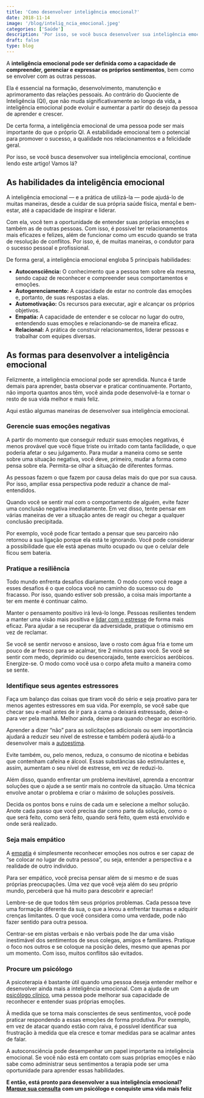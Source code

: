 ```yaml
---
title: 'Como desenvolver inteligência emocional?'
date: 2018-11-14
image: '/blog/intelig_ncia_emocional.jpeg'
categories: ['Saúde']
description: 'Por isso, se você busca desenvolver sua inteligência emocional, continue lendo este artigo! Vamos lá?'
draft: false
type: blog
---
```


A **inteligência emocional pode ser definida como a capacidade de compreender, gerenciar e expressar os próprios sentimentos**, bem como se envolver com as outras pessoas.

Ela é essencial na formação, desenvolvimento, manutenção e aprimoramento das relações pessoais. Ao contrário do Quociente de Inteligência (QI), que não muda significativamente ao longo da vida, a inteligência emocional pode evoluir e aumentar a partir do desejo da pessoa de aprender e crescer.

De certa forma, a inteligência emocional de uma pessoa pode ser mais importante do que o próprio QI. A estabilidade emocional tem o potencial para promover o sucesso, a qualidade nos relacionamentos e a felicidade geral.

Por isso, se você busca desenvolver sua inteligência emocional, continue lendo este artigo! Vamos lá?

## As habilidades da inteligência emocional

A inteligência emocional — e a prática de utilizá-la — pode ajudá-lo de muitas maneiras, desde a cuidar de sua própria saúde física, mental e bem-estar, até a capacidade de inspirar e liderar.

Com ela, você tem a oportunidade de entender suas próprias emoções e também as de outras pessoas. Com isso, é possível ter relacionamentos mais eficazes e felizes, além de funcionar como um escudo quando se trata de resolução de conflitos. Por isso, é, de muitas maneiras, o condutor para o sucesso pessoal e profissional.

De forma geral, a inteligência emocional engloba 5 principais habilidades:

- **Autoconsciência:** O conhecimento que a pessoa tem sobre ela mesma, sendo capaz de reconhecer e compreender seus comportamentos e emoções.
- **Autogerenciamento:** A capacidade de estar no controle das emoções e, portanto, de suas respostas a elas.
- **Automotivação:** Os recursos para executar, agir e alcançar os próprios objetivos.
- **Empatia:** A capacidade de entender e se colocar no lugar do outro, entendendo suas emoções e relacionando-se de maneira eficaz.
- **Relacional:** A prática de construir relacionamentos, liderar pessoas e trabalhar com equipes diversas.

## As formas para desenvolver a inteligência emocional

Felizmente, a inteligência emocional pode ser aprendida. Nunca é tarde demais para aprender, basta observar e praticar continuamente. Portanto, não importa quantos anos têm, você ainda pode desenvolvê-la e tornar o resto de sua vida melhor e mais feliz.

Aqui estão algumas maneiras de desenvolver sua inteligência emocional.

### Gerencie suas emoções negativas

A partir do momento que conseguir reduzir suas emoções negativas, é menos provável que você fique triste ou irritado com tanta facilidade, o que poderia afetar o seu julgamento. Para mudar a maneira como se sente sobre uma situação negativa, você deve, primeiro, mudar a forma como pensa sobre ela. Permita-se olhar a situação de diferentes formas.

As pessoas fazem o que fazem por causa delas mais do que por sua causa. Por isso, ampliar essa perspectiva pode reduzir a chance de mal-entendidos.

Quando você se sentir mal com o comportamento de alguém, evite fazer uma conclusão negativa imediatamente. Em vez disso, tente pensar em várias maneiras de ver a situação antes de reagir ou chegar a qualquer conclusão precipitada.

Por exemplo, você pode ficar tentado a pensar que seu parceiro não retornou a sua ligação porque ela está te ignorando. Você pode considerar a possibilidade que ele está apenas muito ocupado ou que o celular dele ficou sem bateria.

### Pratique a resiliência

Todo mundo enfrenta desafios diariamente. O modo como você reage a esses desafios é o que coloca você no caminho do sucesso ou do fracasso. Por isso, quando estiver sob pressão, a coisa mais importante a ter em mente é continuar calmo.

Manter o pensamento positivo irá levá-lo longe. Pessoas resilientes tendem a manter uma visão mais positiva e [lidar com o estresse](/5-maneiras-de-se-controlar-o-estresse/) de forma mais eficaz. Para ajudar a se recuperar da adversidade, pratique o otimismo em vez de reclamar.

Se você se sentir nervoso e ansioso, lave o rosto com água fria e tome um pouco de ar fresco para se acalmar, tire 2 minutos para você. Se você se sentir com medo, deprimido ou desencorajado, tente exercícios aeróbicos. Energize-se. O modo como você usa o corpo afeta muito a maneira como se sente.

### Identifique seus agentes estressores

Faça um balanço das coisas que tiram você do sério e seja proativo para ter menos agentes estressores em sua vida. Por exemplo, se você sabe que checar seu e-mail antes de ir para a cama o deixará estressado, deixe-o para ver pela manhã. Melhor ainda, deixe para quando chegar ao escritório.

Aprender a dizer “não” para as solicitações adicionais ou sem importância ajudará a reduzir seu nível de estresse e também poderá ajudá-lo a desenvolver mais a [autoestima](/como-aumentar-a-autoestima/).

Evite também, ou, pelo menos, reduza, o consumo de nicotina e bebidas que contenham cafeína e álcool. Essas substâncias são estimulantes e, assim, aumentam o seu nível de estresse, em vez de reduzi-lo.

Além disso, quando enfrentar um problema inevitável, aprenda a encontrar soluções que o ajude a se sentir mais no controle da situação. Uma técnica envolve anotar o problema e criar o máximo de soluções possíveis.

Decida os pontos bons e ruins de cada um e selecione a melhor solução. Anote cada passo que você precisa dar como parte da solução, como o que será feito, como será feito, quando será feito, quem está envolvido e onde será realizado.

### Seja mais empático

A [empatia](/empatia-voce-sabe-lidar-com-a-diversidade/) é simplesmente reconhecer emoções nos outros e ser capaz de “se colocar no lugar de outra pessoa”, ou seja, entender a perspectiva e a realidade de outro indivíduo.

Para ser empático, você precisa pensar além de si mesmo e de suas próprias preocupações. Uma vez que você veja além do seu próprio mundo, perceberá que há muito para descobrir e apreciar!

Lembre-se de que todos têm seus próprios problemas. Cada pessoa teve uma formação diferente da sua, o que a levou a enfrentar traumas e adquirir crenças limitantes. O que você considera como uma verdade, pode não fazer sentido para outra pessoa.

Centrar-se em pistas verbais e não verbais pode lhe dar uma visão inestimável dos sentimentos de seus colegas, amigos e familiares. Pratique o foco nos outros e se coloque na posição deles, mesmo que apenas por um momento. Com isso, muitos conflitos são evitados.

### Procure um psicólogo

A psicoterapia é bastante útil quando uma pessoa deseja entender melhor e desenvolver ainda mais a inteligência emocional. Com a ajuda de um [psicólogo clínico](/pra-que-serve-um-psicologo-clinico/), uma pessoa pode melhorar sua capacidade de reconhecer e entender suas próprias emoções.

À medida que se torna mais conscientes de seus sentimentos, você pode praticar respondendo a essas emoções de forma produtiva. Por exemplo, em vez de atacar quando estão com raiva, é possível identificar sua frustração à medida que ela cresce e tomar medidas para se acalmar antes de falar.

A autoconsciência pode desempenhar um papel importante na inteligência emocional. Se você não está em contato com suas próprias emoções e não sabe como administrar seus sentimentos a terapia pode ser uma oportunidade para aprender essas habilidades.

**E então, está pronto para desenvolver a sua inteligência emocional?** [**Marque sua consulta**](/contato/) **com um psicólogo e conquiste uma vida mais feliz**
